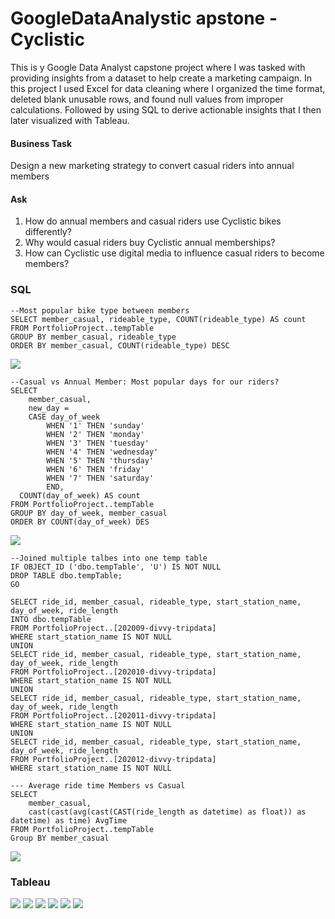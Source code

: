 # GoogleDataAnalystic apstone - Cyclistic 

This is y Google Data Analyst capstone project where I was tasked with providing insights from a dataset to help create a marketing campaign. In this project I used Excel for data cleaning where I organized the time format, deleted blank unusable rows, and found null values from improper calculations. Followed by using SQL to derive actionable insights that I then later visualized with Tableau.

#### Business Task
Design a new marketing strategy to convert casual riders into annual members

#### Ask
1. How do annual members and casual riders use Cyclistic bikes differently?
2. Why would casual riders buy Cyclistic annual memberships?
3. How can Cyclistic use digital media to influence casual riders to become members?

### SQL
```
--Most popular bike type between members
SELECT member_casual, rideable_type, COUNT(rideable_type) AS count
FROM PortfolioProject..tempTable
GROUP BY member_casual, rideable_type
ORDER BY member_casual, COUNT(rideable_type) DESC
```

![](https://s3.us-west-2.amazonaws.com/secure.notion-static.com/31958728-10c3-42b8-bf12-2dd2c0803fc5/Untitled.png?X-Amz-Algorithm=AWS4-HMAC-SHA256&X-Amz-Content-Sha256=UNSIGNED-PAYLOAD&X-Amz-Credential=AKIAT73L2G45EIPT3X45%2F20211121%2Fus-west-2%2Fs3%2Faws4_request&X-Amz-Date=20211121T181725Z&X-Amz-Expires=86400&X-Amz-Signature=2c9b98c3ee2a1858808e702c9f9c16a8ceff91ec0aae97a7390b3c2acb2ee077&X-Amz-SignedHeaders=host&response-content-disposition=filename%20%3D%22Untitled.png%22&x-id=GetObject)

```
--Casual vs Annual Member: Most popular days for our riders?
SELECT
	member_casual,
	new_day =
	CASE day_of_week
		WHEN '1' THEN 'sunday'
		WHEN '2' THEN 'monday'
		WHEN '3' THEN 'tuesday'
		WHEN '4' THEN 'wednesday'
		WHEN '5' THEN 'thursday'
		WHEN '6' THEN 'friday'
		WHEN '7' THEN 'saturday'
		END,
  COUNT(day_of_week) AS count
FROM PortfolioProject..tempTable
GROUP BY day_of_week, member_casual
ORDER BY COUNT(day_of_week) DES
```

![](https://s3.us-west-2.amazonaws.com/secure.notion-static.com/4546831c-a399-4ddd-89cf-b06e42cff856/Untitled.png?X-Amz-Algorithm=AWS4-HMAC-SHA256&X-Amz-Content-Sha256=UNSIGNED-PAYLOAD&X-Amz-Credential=AKIAT73L2G45EIPT3X45%2F20211121%2Fus-west-2%2Fs3%2Faws4_request&X-Amz-Date=20211121T181700Z&X-Amz-Expires=86400&X-Amz-Signature=7f8aca009d2d80b6be7fbf31974d222bce09872c87e988ef3f83391bd87e9ac0&X-Amz-SignedHeaders=host&response-content-disposition=filename%20%3D%22Untitled.png%22&x-id=GetObject)


```
--Joined multiple talbes into one temp table
IF OBJECT_ID ('dbo.tempTable', 'U') IS NOT NULL  
DROP TABLE dbo.tempTable;  
GO  

SELECT ride_id, member_casual, rideable_type, start_station_name, day_of_week, ride_length
INTO dbo.tempTable
FROM PortfolioProject..[202009-divvy-tripdata] 
WHERE start_station_name IS NOT NULL
UNION
SELECT ride_id, member_casual, rideable_type, start_station_name, day_of_week, ride_length
FROM PortfolioProject..[202010-divvy-tripdata]
WHERE start_station_name IS NOT NULL
UNION
SELECT ride_id, member_casual, rideable_type, start_station_name, day_of_week, ride_length
FROM PortfolioProject..[202011-divvy-tripdata] 
WHERE start_station_name IS NOT NULL
UNION
SELECT ride_id, member_casual, rideable_type, start_station_name, day_of_week, ride_length
FROM PortfolioProject..[202012-divvy-tripdata]
WHERE start_station_name IS NOT NULL
```

```
--- Average ride time Members vs Casual
SELECT 
	member_casual, 
	cast(cast(avg(cast(CAST(ride_length as datetime) as float)) as datetime) as time) AvgTime
FROM PortfolioProject..tempTable
Group BY member_casual
```
![](https://s3.us-west-2.amazonaws.com/secure.notion-static.com/5558f020-3ac6-4c60-84c7-5c627c2d05ad/Untitled.png?X-Amz-Algorithm=AWS4-HMAC-SHA256&X-Amz-Content-Sha256=UNSIGNED-PAYLOAD&X-Amz-Credential=AKIAT73L2G45EIPT3X45%2F20211121%2Fus-west-2%2Fs3%2Faws4_request&X-Amz-Date=20211121T181755Z&X-Amz-Expires=86400&X-Amz-Signature=caada5aba3184e809c8568dd907a166339287c491e9090de741ee966c8e9b18e&X-Amz-SignedHeaders=host&response-content-disposition=filename%20%3D%22Untitled.png%22&x-id=GetObject)

### Tableau
![](./images/PieChart.png)
![](./images/stat2.JPG)
![](./images/PopularMap.png)
![](./images/PopularDays.png)
![](./images/PreferredBikes.png)
![](./images/HighAvgDays.png)
